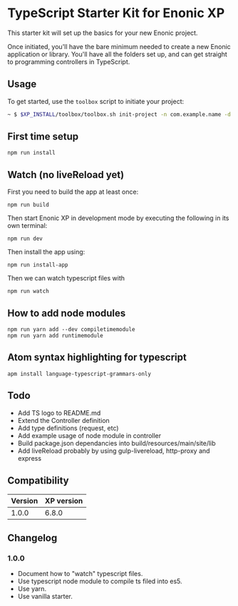# TypeScript Starter Kit for Enonic XP

This starter kit will set up the basics for your new Enonic project.

Once initiated, you'll have the bare minimum needed to create a new Enonic
application or library. You'll have all the folders set up, and can get
straight to programming controllers in TypeScript.

## Usage

To get started, use the `toolbox` script to initiate your project:

```bash
~ $ $XP_INSTALL/toolbox/toolbox.sh init-project -n com.example.name -d new-folder-name -r starter-typescript
```

## First time setup

    npm run install

## Watch (no liveReload yet)

First you need to build the app at least once:

    npm run build

Then start Enonic XP in development mode by executing the following in its own terminal:

    npm run dev

Then install the app using:

    npm run install-app

Then we can watch typescript files with

    npm run watch

## How to add node modules

    npm run yarn add --dev compiletimemodule
    npm run yarn add runtimemodule

## Atom syntax highlighting for typescript

    apm install language-typescript-grammars-only

## Todo

* Add TS logo to README.md
* Extend the Controller definition
* Add type definitions (request, etc)
* Add example usage of node module in controller
* Build package.json dependancies into build/resources/main/site/lib
* Add liveReload probably by using gulp-livereload, http-proxy and express

## Compatibility

| Version       | XP version |
| ------------- | ---------- |
| 1.0.0         | 6.8.0      |

## Changelog

### 1.0.0

* Document how to "watch" typescript files.
* Use typescript node module to compile ts filed into es5.
* Use yarn.
* Use vanilla starter.
